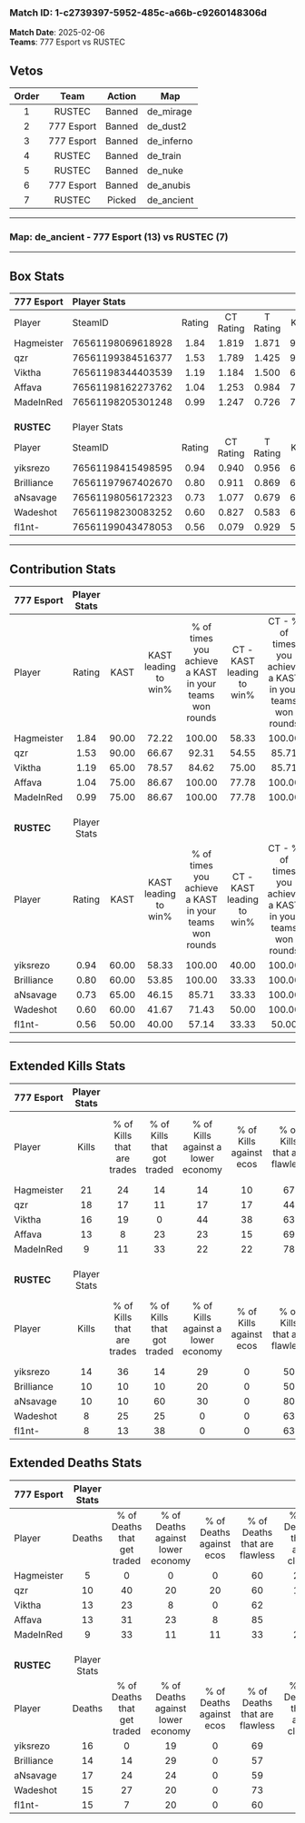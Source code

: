 ### Match ID: 1-c2739397-5952-485c-a66b-c9260148306d  
**Match Date**: 2025-02-06  
**Teams**: 777 Esport vs RUSTEC  

## Vetos  

| Order | Team | Action | Map |
| :---: | :--: | :----: | --- |
| 1 | RUSTEC | Banned | de_mirage |
| 2 | 777 Esport | Banned | de_dust2 |
| 3 | 777 Esport | Banned | de_inferno |
| 4 | RUSTEC | Banned | de_train |
| 5 | RUSTEC | Banned | de_nuke |
| 6 | 777 Esport | Banned | de_anubis |
| 7 | RUSTEC | Picked | de_ancient |

---  

### **Map**: de_ancient - 777 Esport (13) vs RUSTEC (7)  
---  

## Box Stats  

| **777 Esport** | Player Stats      |        |           |          |       |       |       |         |        |      |     |
| :- | :- | :-: | :-: | :-: | :-: | :-: | :-: | :-: | :-: | :-: | :-: |
| Player         | SteamID           | Rating | CT Rating | T Rating | KAST  |  ADR  | Kills | Assists | Deaths | K/D  | HS% |
| Hagmeister     | 76561198069618928 |  1.84  |   1.819   |  1.871   | 90.00 | 100.8 |  21   |    5    |   5    | 4.20 | 61  |
| qzr            | 76561199384516377 |  1.53  |   1.789   |  1.425   | 90.00 | 89.1  |  18   |    3    |   10   | 1.80 | 61  |
| Viktha         | 76561198344403539 |  1.19  |   1.184   |  1.500   | 65.00 | 92.7  |  16   |    3    |   13   | 1.23 | 43  |
| Affava         | 76561198162273762 |  1.04  |   1.253   |  0.984   | 75.00 | 65.5  |  13   |    1    |   13   | 1.00 | 53  |
| MadeInRed      | 76561198205301248 |  0.99  |   1.247   |  0.726   | 75.00 | 60.2  |   9   |    7    |   9    | 1.00 | 22  |
|                |                   |        |           |          |       |       |       |         |        |      |     |
|                |                   |        |           |          |       |       |       |         |        |      |     |
|                |                   |        |           |          |       |       |       |         |        |      |     |
| **RUSTEC**     | Player Stats      |        |           |          |       |       |       |         |        |      |     |
| Player         | SteamID           | Rating | CT Rating | T Rating | KAST  |  ADR  | Kills | Assists | Deaths | K/D  | HS% |
| yiksrezo       | 76561198415498595 |  0.94  |   0.940   |  0.956   | 60.00 | 76.8  |  14   |    3    |   16   | 0.88 | 85  |
| Brilliance     | 76561197967402670 |  0.80  |   0.911   |  0.869   | 60.00 | 67.9  |  10   |    4    |   14   | 0.71 | 60  |
| aNsavage       | 76561198056172323 |  0.73  |   1.077   |  0.679   | 65.00 | 62.9  |  10   |    3    |   17   | 0.59 | 60  |
| Wadeshot       | 76561198230083252 |  0.60  |   0.827   |  0.583   | 60.00 | 45.4  |   8   |    2    |   15   | 0.53 | 12  |
| fl1nt-         | 76561199043478053 |  0.56  |   0.079   |  0.929   | 50.00 | 56.2  |   8   |    2    |   15   | 0.53 | 37  |
---  

## Contribution Stats  

| **777 Esport** | Player Stats |       |                      |                                                        |                           |                                                             |                          |                                                            |
| :- | :-: | :-: | :-: | :-: | :-: | :-: | :-: | :-: |
| Player         |    Rating    | KAST  | KAST leading to win% | % of times you achieve a KAST in your teams won rounds | CT - KAST leading to win% | CT - % of times you achieve a KAST in your teams won rounds | T - KAST leading to win% | T - % of times you achieve a KAST in your teams won rounds |
| Hagmeister     |     1.84     | 90.00 |        72.22         |                         100.00                         |           58.33           |                           100.00                            |          100.00          |                           100.00                           |
| qzr            |     1.53     | 90.00 |        66.67         |                         92.31                          |           54.55           |                            85.71                            |          85.71           |                           100.00                           |
| Viktha         |     1.19     | 65.00 |        78.57         |                         84.62                          |           75.00           |                            85.71                            |          83.33           |                           83.33                            |
| Affava         |     1.04     | 75.00 |        86.67         |                         100.00                         |           77.78           |                           100.00                            |          100.00          |                           100.00                           |
| MadeInRed      |     0.99     | 75.00 |        86.67         |                         100.00                         |           77.78           |                           100.00                            |          100.00          |                           100.00                           |
|                |              |       |                      |                                                        |                           |                                                             |                          |                                                            |
|                |              |       |                      |                                                        |                           |                                                             |                          |                                                            |
|                |              |       |                      |                                                        |                           |                                                             |                          |                                                            |
| **RUSTEC**     | Player Stats |       |                      |                                                        |                           |                                                             |                          |                                                            |
| Player         |    Rating    | KAST  | KAST leading to win% | % of times you achieve a KAST in your teams won rounds | CT - KAST leading to win% | CT - % of times you achieve a KAST in your teams won rounds | T - KAST leading to win% | T - % of times you achieve a KAST in your teams won rounds |
| yiksrezo       |     0.94     | 60.00 |        58.33         |                         100.00                         |           40.00           |                           100.00                            |          71.43           |                           100.00                           |
| Brilliance     |     0.80     | 60.00 |        53.85         |                         100.00                         |           33.33           |                           100.00                            |          71.43           |                           100.00                           |
| aNsavage       |     0.73     | 65.00 |        46.15         |                         85.71                          |           33.33           |                           100.00                            |          57.14           |                           80.00                            |
| Wadeshot       |     0.60     | 60.00 |        41.67         |                         71.43                          |           50.00           |                           100.00                            |          37.50           |                           60.00                            |
| fl1nt-         |     0.56     | 50.00 |        40.00         |                         57.14                          |           33.33           |                            50.00                            |          42.86           |                           60.00                            |
---  

## Extended Kills Stats  

| **777 Esport** | Player Stats |                            |                            |                                    |                         |                              |                                 |                                       |                    |           |
| :- | :-: | :-: | :-: | :-: | :-: | :-: | :-: | :-: | :-: | :-: |
| Player         |    Kills     | % of Kills that are trades | % of Kills that got traded | % of Kills against a lower economy | % of Kills against ecos | % of Kills that are flawless | % of Kills that are close duels | % of Kills that are assisted by flash | Pistol Round Kills | AWP Kills |
| Hagmeister     |      21      |             24             |             14             |                 14                 |           10            |              67              |               10                |                   5                   |         2          |     0     |
| qzr            |      18      |             17             |             11             |                 17                 |           17            |              44              |                6                |                  17                   |         3          |     0     |
| Viktha         |      16      |             19             |             0              |                 44                 |           38            |              63              |                0                |                   0                   |         1          |     0     |
| Affava         |      13      |             8              |             23             |                 23                 |           15            |              69              |                8                |                   0                   |         3          |     0     |
| MadeInRed      |      9       |             11             |             33             |                 22                 |           22            |              78              |                0                |                  11                   |         1          |     3     |
|                |              |                            |                            |                                    |                         |                              |                                 |                                       |                    |           |
|                |              |                            |                            |                                    |                         |                              |                                 |                                       |                    |           |
|                |              |                            |                            |                                    |                         |                              |                                 |                                       |                    |           |
| **RUSTEC**     | Player Stats |                            |                            |                                    |                         |                              |                                 |                                       |                    |           |
| Player         |    Kills     | % of Kills that are trades | % of Kills that got traded | % of Kills against a lower economy | % of Kills against ecos | % of Kills that are flawless | % of Kills that are close duels | % of Kills that are assisted by flash | Pistol Round Kills | AWP Kills |
| yiksrezo       |      14      |             36             |             14             |                 29                 |            0            |              50              |                7                |                   0                   |         1          |     0     |
| Brilliance     |      10      |             10             |             10             |                 20                 |            0            |              50              |               10                |                   0                   |         1          |     0     |
| aNsavage       |      10      |             10             |             60             |                 30                 |            0            |              80              |                0                |                   0                   |         2          |     0     |
| Wadeshot       |      8       |             25             |             25             |                 0                  |            0            |              63              |               25                |                   0                   |         0          |     0     |
| fl1nt-         |      8       |             13             |             38             |                 0                  |            0            |              63              |               13                |                   0                   |         0          |     4     |
## Extended Deaths Stats  

| **777 Esport** | Player Stats |                             |                                   |                          |                               |                            |                           |               |
| :- | :-: | :-: | :-: | :-: | :-: | :-: | :-: | :-: |
| Player         |    Deaths    | % of Deaths that get traded | % of Deaths against lower economy | % of Deaths against ecos | % of Deaths that are flawless | % of Deaths that are close | % of Deaths while blinded | Deaths to AWP |
| Hagmeister     |      5       |              0              |                 0                 |            0             |              60               |             20             |             0             |       0       |
| qzr            |      10      |             40              |                20                 |            20            |              60               |             10             |             0             |       1       |
| Viktha         |      13      |             23              |                 8                 |            0             |              62               |             8              |             0             |       2       |
| Affava         |      13      |             31              |                23                 |            8             |              85               |             0              |             0             |       0       |
| MadeInRed      |      9       |             33              |                11                 |            11            |              33               |             22             |             0             |       1       |
|                |              |                             |                                   |                          |                               |                            |                           |               |
|                |              |                             |                                   |                          |                               |                            |                           |               |
|                |              |                             |                                   |                          |                               |                            |                           |               |
| **RUSTEC**     | Player Stats |                             |                                   |                          |                               |                            |                           |               |
| Player         |    Deaths    | % of Deaths that get traded | % of Deaths against lower economy | % of Deaths against ecos | % of Deaths that are flawless | % of Deaths that are close | % of Deaths while blinded | Deaths to AWP |
| yiksrezo       |      16      |              0              |                19                 |            0             |              69               |             6              |             0             |       0       |
| Brilliance     |      14      |             14              |                29                 |            0             |              57               |             7              |             7             |       0       |
| aNsavage       |      17      |             24              |                24                 |            0             |              59               |             0              |            12             |       1       |
| Wadeshot       |      15      |             27              |                20                 |            0             |              73               |             7              |            13             |       1       |
| fl1nt-         |      15      |              7              |                20                 |            0             |              60               |             7              |             0             |       1       |
